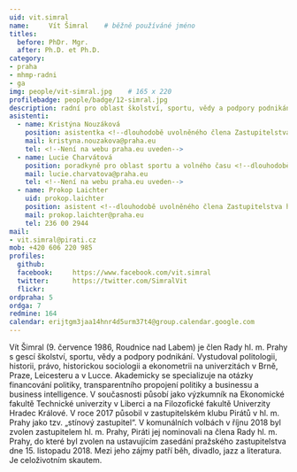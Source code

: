```yaml
---
uid: vit.simral
name:     Vít Šimral  	# běžně používáné jméno
titles:
  before: PhDr. Mgr.
  after: Ph.D. et Ph.D.
category:
- praha
- mhmp-radni
- ga
img: people/vit-simral.jpg    # 165 x 220
profilebadge: people/badge/12-simral.jpg
description: radní pro oblast školství, sportu, vědy a podpory podnikání
asistenti:
  - name: Kristýna Nouzáková
    position: asistentka <!--dlouhodobě uvolněného člena Zastupitelstva hl. m. Prahy Víta Šimrala-->
    mail: kristyna.nouzakova@praha.eu
    tel: <!--Není na webu praha.eu uveden-->
  - name: Lucie Charvátová
    position: poradkyně pro oblast sportu a volného času <!--dlouhodobě uvolněného člena Zastupitelstva hl. m. Prahy Víta Šimrala-->
    mail: lucie.charvatova@praha.eu
    tel: <!--Není na webu praha.eu uveden-->
  - name: Prokop Laichter
    uid: prokop.laichter
    position: asistent <!--dlouhodobě uvolněného člena Zastupitelstva hl. m. Prahy Víta Šimrala-->
    mail: prokop.laichter@praha.eu
    tel: 236 00 2944
mail:
- vit.simral@pirati.cz
mob: +420 606 220 985
profiles:
  github:     
  facebook: 	https://www.facebook.com/vit.simral
  twitter: 		https://twitter.com/SimralVit
  flickr:
ordpraha: 5	
ordga: 7
redmine: 164
calendar: erijtgm3jaa14hnr4d5urm37t4@group.calendar.google.com
---
```


Vít Šimral (9. července 1986, Roudnice nad Labem) je člen Rady hl. m. Prahy s gescí školství, sportu, vědy a podpory podnikání.
Vystudoval politologii, historii, právo, historickou sociologii a ekonometrii na univerzitách v Brně, Praze, Leicesteru a v Lucce. Akademicky se specializuje na otázky financování politiky, transparentního propojení politiky a businessu a business intelligence. V současnosti působí jako výzkumník na Ekonomické fakultě Technické univerzity v Liberci a na Filozofické fakultě Univerzity Hradec Králové.
V roce 2017 působil v zastupitelském klubu Pirátů v hl. m. Prahy jako tzv. „stínový zastupitel“. V komunálních volbách v říjnu 2018 byl zvolen zastupitelem hl. m. Prahy, Piráti jej nominovali na člena Rady hl. m. Prahy, do které byl zvolen na ustavujícím zasedání pražského zastupitelstva dne 15. listopadu 2018.
Mezi jeho zájmy patří běh, divadlo, jazz a literatura. Je celoživotním skautem.

